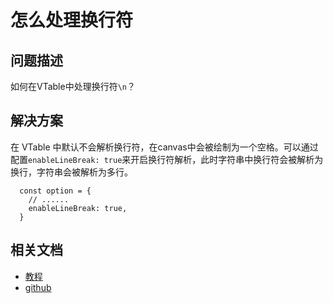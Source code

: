 # 怎么处理换行符

## 问题描述

如何在VTable中处理换行符`\n`？

## 解决方案

在 VTable 中默认不会解析换行符，在canvas中会被绘制为一个空格。可以通过配置`enableLineBreak: true`来开启换行符解析，此时字符串中换行符会被解析为换行，字符串会被解析为多行。

```
  const option = {
    // ......
    enableLineBreak: true,
  }
```

## 相关文档

- [教程](https://www.visactor.io/vtable/option/ListTable#enableLineBreak)
- [github](https://github.com/VisActor/VTable)
